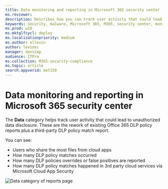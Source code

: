 ```yaml
---
title: Data monitoring and reporting in Microsoft 365 security center
ms.reviewer: 
description: Describes how you can track user activity that could lead to unauthorized data disclosure.
keywords: security, malware, Microsoft 365, M365, security center, monitor, report, data
ms.prod: w10
ms.mktglfcycl: deploy
ms.localizationpriority: medium
ms.author: ellevin
author: levinec
manager: dansimp
audience: ITPro
ms.collection: M365-security-compliance  
ms.topic: article
search.appverid: met150
---
```


# Data monitoring and reporting in Microsoft 365 security center

The **Data** category helps track user activity that could lead to unauthorized data disclosure. These are the rework of existing Office 365 DLP policy reports plus a third-party DLP policy match report.

You can see:

* Users who share the most files from cloud apps
* How many DLP policy matches occurred
* How many DLP policies overrides or false positives are reported
* How many DLP policy matches happened in 3rd party cloud services via Microsoft Cloud App Security

![Data category of reports page](./media/security-docs/data.png)
